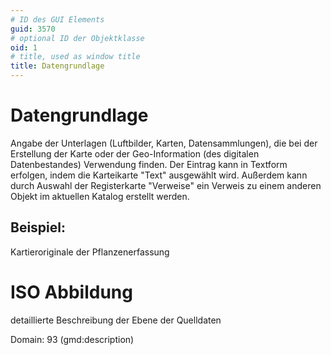```yaml
---
# ID des GUI Elements
guid: 3570
# optional ID der Objektklasse
oid: 1
# title, used as window title
title: Datengrundlage
---
```


# Datengrundlage

Angabe der Unterlagen (Luftbilder, Karten, Datensammlungen), die bei der Erstellung der Karte oder der Geo-Information (des digitalen Datenbestandes) Verwendung finden. Der Eintrag kann in Textform erfolgen, indem die Karteikarte "Text" ausgewählt wird. Außerdem kann durch Auswahl der Registerkarte "Verweise" ein Verweis zu einem anderen Objekt im aktuellen Katalog erstellt werden.

## Beispiel:

Kartieroriginale der Pflanzenerfassung

# ISO Abbildung

detaillierte Beschreibung der Ebene der Quelldaten

Domain: 93  (gmd:description)
